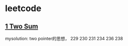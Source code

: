 # leetcode
## [1 Two Sum](https://github.com/hsvnlu/leetcode/tree/master/1%20easy%20TwoSum)
mysolution: two pointer的思想，
229 230 231 234 236 238
